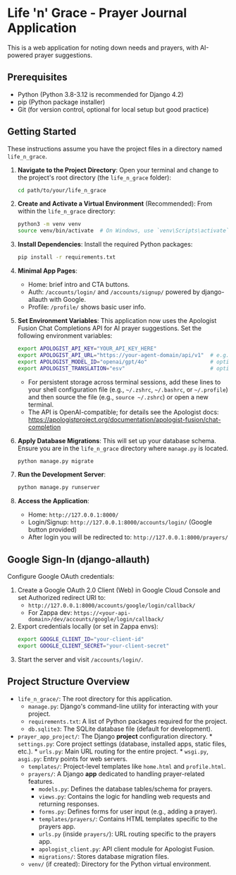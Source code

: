 # Life 'n' Grace - Prayer Journal Application

This is a web application for noting down needs and prayers, with AI-powered prayer suggestions.

## Prerequisites

*   Python (Python 3.8-3.12 is recommended for Django 4.2)
*   pip (Python package installer)
*   Git (for version control, optional for local setup but good practice)

## Getting Started

These instructions assume you have the project files in a directory named `life_n_grace`.

1.  **Navigate to the Project Directory**:
    Open your terminal and change to the project's root directory (the `life_n_grace` folder):
    ```bash
    cd path/to/your/life_n_grace
    ```

2.  **Create and Activate a Virtual Environment** (Recommended):
    From within the `life_n_grace` directory:
    ```bash
    python3 -m venv venv
    source venv/bin/activate  # On Windows, use `venv\Scripts\activate`
    ```

3.  **Install Dependencies**:
    Install the required Python packages:
    ```bash
    pip install -r requirements.txt
    ```

4.  **Minimal App Pages**:
    - Home: brief intro and CTA buttons.
    - Auth: `/accounts/login/` and `/accounts/signup/` powered by django-allauth with Google.
    - Profile: `/profile/` shows basic user info.

4.  **Set Environment Variables**:
    This application now uses the Apologist Fusion Chat Completions API for AI prayer suggestions. Set the following environment variables:
    ```bash
    export APOLOGIST_API_KEY="YOUR_API_KEY_HERE"
    export APOLOGIST_API_URL="https://your-agent-domain/api/v1"  # e.g., https://my.gospel.bot/api/v1
    export APOLOGIST_MODEL_ID="openai/gpt/4o"                    # optional; defaults to openai/gpt/4o
    export APOLOGIST_TRANSLATION="esv"                           # optional; esv, niv, kjv, etc.
    ```
    *   For persistent storage across terminal sessions, add these lines to your shell configuration file (e.g., `~/.zshrc`, `~/.bashrc`, or `~/.profile`) and then source the file (e.g., `source ~/.zshrc`) or open a new terminal.
    *   The API is OpenAI-compatible; for details see the Apologist docs: https://apologistproject.org/documentation/apologist-fusion/chat-completion

5.  **Apply Database Migrations**:
    This will set up your database schema. Ensure you are in the `life_n_grace` directory where `manage.py` is located.
    ```bash
    python manage.py migrate
    ```

6.  **Run the Development Server**:
    ```bash
    python manage.py runserver
    ```

7.  **Access the Application**:
    - Home: `http://127.0.0.1:8000/`
    - Login/Signup: `http://127.0.0.1:8000/accounts/login/` (Google button provided)
    - After login you will be redirected to: `http://127.0.0.1:8000/prayers/`

## Google Sign-In (django-allauth)

Configure Google OAuth credentials:

1. Create a Google OAuth 2.0 Client (Web) in Google Cloud Console and set Authorized redirect URI to:
   - `http://127.0.0.1:8000/accounts/google/login/callback/`
   - For Zappa dev: `https://<your-api-domain>/dev/accounts/google/login/callback/`
2. Export credentials locally (or set in Zappa envs):
   ```bash
   export GOOGLE_CLIENT_ID="your-client-id"
   export GOOGLE_CLIENT_SECRET="your-client-secret"
   ```
3. Start the server and visit `/accounts/login/`.

## Project Structure Overview

*   `life_n_grace/`: The root directory for this application.
    *   `manage.py`: Django's command-line utility for interacting with your project.
    *   `requirements.txt`: A list of Python packages required for the project.
    *   `db.sqlite3`: The SQLite database file (default for development).
*   `prayer_app_project/`: The Django **project** configuration directory.
        *   `settings.py`: Core project settings (database, installed apps, static files, etc.).
        *   `urls.py`: Main URL routing for the entire project.
        *   `wsgi.py`, `asgi.py`: Entry points for web servers.
    *   `templates/`: Project-level templates like `home.html` and `profile.html`.
    *   `prayers/`: A Django **app** dedicated to handling prayer-related features.
        *   `models.py`: Defines the database tables/schema for prayers.
        *   `views.py`: Contains the logic for handling web requests and returning responses.
        *   `forms.py`: Defines forms for user input (e.g., adding a prayer).
        *   `templates/prayers/`: Contains HTML templates specific to the prayers app.
        *   `urls.py` (inside `prayers/`): URL routing specific to the prayers app.
        *   `apologist_client.py`: API client module for Apologist Fusion.
        *   `migrations/`: Stores database migration files.
    *   `venv/` (if created): Directory for the Python virtual environment. 